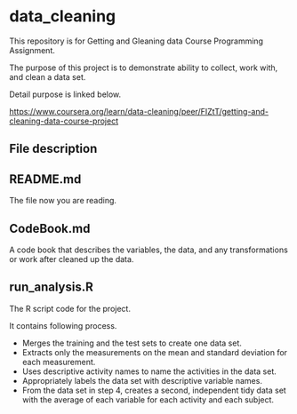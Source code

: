 # data_cleaning

This repository is for Getting and Gleaning data Course Programming Assignment.

The purpose of this project is to demonstrate ability to collect, work with, and clean a data set.

Detail purpose is linked below.

https://www.coursera.org/learn/data-cleaning/peer/FIZtT/getting-and-cleaning-data-course-project


## File description


## README.md

The file now you are reading.

## CodeBook.md 

A code book that describes the variables, the data, and any transformations or work after cleaned up the data.

## run_analysis.R

The R script code for the project.

It contains following process.

* Merges the training and the test sets to create one data set.
* Extracts only the measurements on the mean and standard deviation for each measurement.
* Uses descriptive activity names to name the activities in the data set.
* Appropriately labels the data set with descriptive variable names. 
* From the data set in step 4, creates a second, independent tidy data set with the average of each variable for each activity and each subject.

